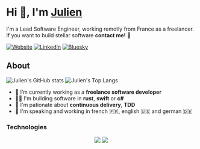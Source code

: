# Hi 👋, I'm [Julien][website-url]

I'm a Lead Software Engineer, working remotly from France as a freelancer. If you want to build stellar software **contact me!** 🚀

[![Website](https://img.shields.io/badge/website-FF5D01?style=for-the-badge&logo=astro&logoColor=white)][website-url]
[![LinkedIn](https://img.shields.io/badge/linkedin-0077B5?style=for-the-badge&logo=linkedin&logoColor=white)][linkedin-url]
[![Bluesky](https://img.shields.io/badge/bluesky-000000?style=for-the-badge&logo=bluesky&logoColor=white)][bluesky-url]

## About

![Julien's GitHub stats](https://github-readme-stats.vercel.app/api?username=julienmontagut&show_icons=true&theme=swift)
![Julien's Top Langs](https://github-readme-stats.vercel.app/api/top-langs/?username=julienmontagut&layout=compact&theme=swift)

- 💼 I’m currently working as a **freelance software developer**
- 👨‍💻 I'm building software in **rust**, **swift** or **c#**
- 🚚 I'm pationate about **continuous delivery**, **TDD**
- 💬 I'm speaking and working in french 🇫🇷, english 🇺🇸 and german 🇩🇪

### Technologies

<div align="center">
    <img src="https://skillicons.dev/icons?i=rust,swift,lua,bash,wasm,astro,tailwind,nix,vim,neovim" />
    <img src="https://skillicons.dev/icons?i=github,sentry,postgres,redis,kafka,kubernetes" />
</div>

[linkedin-url]: <https://www.linkedin.com/in/julienmontagut>
[bluesky-url]: <https://bsky.app/profile/julienmontagut.bsky.social>
[website-url]: <https://julienmontagut.com>
